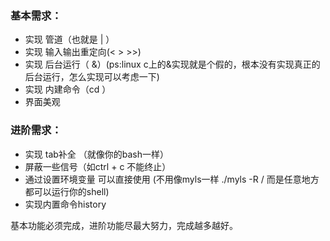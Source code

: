 


### 基本需求：

- 实现 管道（也就是 | ）
- 实现 输入输出重定向(< > >>)
- 实现 后台运行（ &）(ps:linux c上的&实现就是个假的，根本没有实现真正的后台运行，怎么实现可以考虑一下)
- 实现 内建命令（cd ）
- 界面美观

### 进阶需求：

- 实现 tab补全 （就像你的bash一样）
- 屏蔽一些信号（如ctrl + c 不能终止）
- 通过设置环境变量 可以直接使用 (不用像myls一样 ./myls -R / 而是任意地方都可以运行你的shell)
- 实现内置命令history

基本功能必须完成，进阶功能尽最大努力，完成越多越好。
